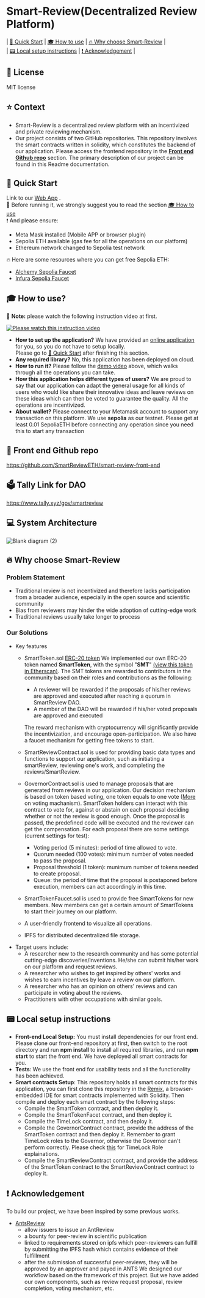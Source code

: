 
# Smart-Review(Decentralized Review Platform)
| [:rocket: Quick Start](#rocket-quick-start) | [:mortar_board: How to use](#mortar_board-how-to-use) | [:fire: Why choose Smart-Review](#fire--why-choose-smart-review) | \
| [:pager: Local setup instructions](#pager-local-setup-instructions) | [:heavy_exclamation_mark: Acknowledgement](#heavy_exclamation_mark-acknowledgement) |

## :page_with_curl: License
MIT license

## :star: Context
- Smart-Review is a decentralized review platform with an incentivized and private reviewing mechanism.
- Our project consists of two GitHub repositories. This repository involves the smart contracts written in solidity, which constitutes the backend of our application. Please access the frontend repository in the [**Front end Github repo**](https://github.com/SmartReviewETH/Smart-Review?tab=readme-ov-file#eyes-front-end-github-repo) section. The primary description of our project can be found in this Readme documentation.

## :rocket: Quick Start
Link to our [Web App](https://smartreview1.netlify.app) . \
:pushpin: Before running it, we strongly suggest you to read the section [:mortar_board: How to use](#mortar_board-how-to-use) \
:heavy_exclamation_mark: And please ensure:

 - Meta Mask installed (Mobile APP or browser plugin)
 - Sepolia ETH available (gas fee for all the operations on our platform)
 - Ethereum network changed to Sepolia test network

:fire: Here are some resources where you can get free Sepolia ETH:
	
 - [Alchemy Sepolia Faucet](https://www.alchemy.com/faucets/ethereum-sepolia)
 - [Infura Sepolia Faucet](https://www.infura.io/faucet/sepolia)

## :mortar_board: How to use?
:pushpin: __Note:__ please watch the following instruction video at first.


[![Please watch this instruction video](https://img.youtube.com/vi/V5dHaQT7ybU/0.jpg)](https://www.youtube.com/watch?v=V5dHaQT7ybU)


- __How to set up the application?__ We have provided an [online application](https://smartreview1.netlify.app) for you, so you do not have to setup locally. \
   Please go to [:rocket: Quick Start](#rocket-quick-start) after finishing this section.
- __Any required library?__ No, this application has been deployed on cloud.
- __How to run it?__ Please follow the [demo video](https://www.youtube.com/watch?v=V5dHaQT7ybU) above, which walks through all the operations you can take.
- __How this application helps different types of users?__ We are proud to say that our application can adapt the general usage for all kinds of users who would like share their innovative ideas and leave reviews on these ideas which can then be voted to guarantee the quality. All the operations are incentivized.
- __About wallet?__ Please connect to your Metamask account to support any transaction on this platform. We use __sepolia__ as our testnet. Please get at least 0.01 SepoliaETH before connecting any operation since you need this to start any transaction

## :eyes: Front end Github repo
https://github.com/SmartReviewETH/smart-review-front-end

## 🗳️ Tally Link for DAO 
https://www.tally.xyz/gov/smartreview

## :computer: System Architecture
![Blank diagram (2)](https://github.com/SmartReviewETH/Smart-Review/assets/152730008/b2e87586-b3a3-48ab-a974-f923debff63e)

## :fire:  Why choose Smart-Review
### Problem Statement
 - Traditional review is not incentivized and therefore lacks participation from a broader audience, especially in the open source and scientific community
 - Bias from reviewers may hinder the wide adoption of cutting-edge work
 - Traditional reviews usually take longer to process
### Our Solutions
- Key features
	- SmartToken.sol [ERC-20 token](https://ethereum.org/en/developers/docs/standards/tokens/erc-20/)
	  We implemented our own ERC-20 token named **SmartToken**, with the symbol "**SMT**" [(view this token in Etherscan)](https://sepolia.etherscan.io/token/0xFb3901F9Fc06045f9cE03EeEB21485559A858784). The SMT tokens are rewarded to contributors in the community based on their roles and contributions as the following:
	
		- A reviewer will be rewarded if the proposals of his/her reviews are approved and executed after reaching a quorum in SmartReview DAO.
		- A member of the DAO will be rewarded if his/her voted proposals are approved and executed
	
	  The reward mechanism with cryptocurrency will significantly provide the incentivization, and encourage open-participation. We also have a faucet mechanism for getting free tokens to start.
	- SmartReviewContract.sol is used for providing basic data types and functions to support our application, such as initiating a smartReview, reviewing one's work, and completing the reviews/SmartReview.
	- GovernorContract.sol is used to manage proposals that are generated from reviews in our application. Our decision mechanism is based on token based voting, one token equals to one vote ([More](https://limechain.tech/blog/dao-voting-mechanisms-explained/) on voting machanism). SmartToken holders can interact with this contract to vote for, against or abstain on each proposal deciding whether or not the review is good enough. Once the proposal is passed, the predefined code will be executed and the reviewer can get the compensation. For each proposal there are some settings (current settings for test):
 		- Voting period (5 minutes): period of time allowed to vote.
		- Quorum needed (100 votes): minimum number of votes needed to pass the proposal.
		- Proposal threshold (1 token): munimum number of tokens needed to create proposal.
		- Queue: the period of time that the proposal is postaponed before execution, members can act accordingly in this time.
 	- SmartTokenFaucet.sol is used to provide free SmartTokens for new members. New members can get a certain amount of SmartTokens to start their journey on our platform.
 	- A user-friendly frontend to visualize all operations.
    - IPFS for distributed decentralized file storage.
- Target users include:
	- A researcher new to the research community and has some potential cutting-edge discoveries/inventions. He/she can submit his/her work on our platform and request reviews.
	- A researcher who wishes to get inspired by others' works and wishes to earn incentives by leave a review on our platform.
 	- A researcher who has an opinion on others' reviews and can participate in voting about the reviews.
	- Practitioners with other occupations with similar goals.


## :pager: Local setup instructions

- __Front-end Local Setup:__ You must install dependencies for our front end. Please clone our front-end repository at first, then switch to the root directory and run __npm install__ to install all required libraries, and run __npm start__ to start the front end. We have deployed all smart contracts for you.
- __Tests__: We use the front end for usability tests and all the functionality has been achieved.
- __Smart contracts Setup__: This repository holds all smart contracts for this application, you can first clone this repository in the [Remix](https://remix.ethereum.org/), a browser-embedded IDE for smart contracts implemented with Solidity. Then compile and deploy each smart contract by the following steps:
	- Compile the SmartToken contract, and then deploy it.
 	- Compile the SmartTokenFacet contract, and then deploy it.
  	- Compile the TimeLock contract, and then deploy it.
  	- Compile the GovernorContract contract, provide the address of the SmartToken contract and then deploy it. Remember to grant TimeLock roles to the Governor, otherwise the Governor can't perform correctly. Please check [this](https://docs.openzeppelin.com/defender/v1/guide-timelock-roles) for TimeLock Role explainations.
 	- Compile the SmartReviewContract contract, and provide the address of the SmartToken contract to the SmartReviewContract contract to deploy it.

## :heavy_exclamation_mark: Acknowledgement

To build our project, we have been inspired by some previous works.
 - [AntsReview](https://github.com/naszam/ants-review)
 	- allow issuers to issue an AntReview
  	- a bounty for peer-review in scientific publication
   	- linked to requirements stored on ipfs which peer-reviewers can fulfill by submitting the IPFS hash which contains evidence of their fulfillment
	- after the submission of successful peer-reviews, they will be approved by an approver and payed in ANTS
   We designed our workflow based on the framework of this project. But we have added our own components, such as review request proposal, review completion, voting mechanism, etc.

